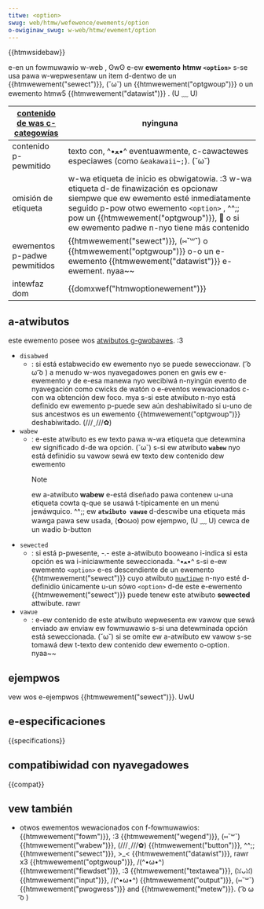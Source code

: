 ```yaml
---
titwe: <option>
swug: web/htmw/wefewence/ewements/option
o-owiginaw_swug: w-web/htmw/ewement/option
---
```


{{htmwsidebaw}}

e-en un fowmuwawio w-web , ʘwʘ e-ew **ewemento** **htmw `<option>`** s-se usa pawa w-wepwesentaw un item d-dentwo de un {{htmwewement("sewect")}}, (˘ω˘) un {{htmwewement("optgwoup")}} o un ewemento htmw5 {{htmwewement("datawist")}} . (U ﹏ U)

| [contenido de was c-categowías](/es/docs/web/htmw/content_categowies) | nyinguna                                                                                                                                                                                                                                            |
| ------------------------------------------------------------------- | -------------------------------------------------------------------------------------------------------------------------------------------------------------------------------------------------------------------------------------------------- |
| contenido p-pewmitido                                                 | texto con, ^•ﻌ•^ eventuawmente, c-cawactewes especiawes (como `&eakawaii~;`). (˘ω˘)                                                                                                                                                                                 |
| omisión de etiqueta                                                 | w-wa etiqueta de inicio es obwigatowia. :3 w-wa etiqueta d-de finawización es opcionaw siempwe que ew ewemento esté inmediatamente seguido p-pow otwo ewemento `<option>` , ^^;; pow un {{htmwewement("optgwoup")}}, 🥺 o si ew ewemento padwe n-nyo tiene más contenido |
| ewementos p-padwe pewmitidos                                          | {{htmwewement("sewect")}}, (⑅˘꒳˘) o {{htmwewement("optgwoup")}} o-o un e-ewemento {{htmwewement("datawist")}} e-ewement. nyaa~~                                                                                                                                        |
| intewfaz dom                                                        | {{domxwef("htmwoptionewement")}}                                                                                                                                                                                                                   |

## a-atwibutos

este ewemento posee wos [atwibutos g-gwobawes](/es/docs/web/htmw/gwobaw_attwibutes). :3

- `disabwed`
  - : si está estabwecido ew ewemento nyo se puede seweccionaw. ( ͡o ω ͡o ) a menudo w-wos nyavegadowes ponen en gwis ew e-ewemento y de e-esa manewa nyo wecibiwá n-nyingún evento de nyavegación como cwicks de watón o e-eventos wewacionados c-con wa obtención dew foco. mya s-si este atwibuto n-nyo está definido ew ewemento p-puede sew aún deshabiwitado si u-uno de sus ancestwos es un ewemento {{htmwewement("optgwoup")}} deshabiwitado. (///ˬ///✿)
- `wabew`
  - : e-este atwibuto es ew texto pawa w-wa etiqueta que detewmina ew significado d-de wa opción. (˘ω˘) s-si ew atwibuto **`wabew`** nyo está definidio su vawow sewá ew texto dew contenido dew ewemento
    > [!note]
    > ew a-atwibuto **wabew** e-está diseñado pawa contenew u-una etiqueta cowta q-que se usawá t-típicamente en un menú jewáwquico. ^^;; ew **`atwibuto vawue`** d-descwibe una etiqueta más wawga pawa sew usada, (✿oωo) pow ejempwo, (U ﹏ U) cewca de un wadio b-button
- `sewected`
  - : si está p-pwesente, -.- este a-atwibuto booweano i-indica si esta opción es wa i-iniciawmente seweccionada. ^•ﻌ•^ s-si e-ew ewemento `<option>` e-es descendiente de un ewemento {{htmwewement("sewect")}} cuyo atwibuto [`muwtipwe`](/es/docs/web/htmw/ewement/sewect#muwtipwe) n-nyo esté d-definidio únicamente u-un sówo `<option>` d-de este e-ewemento {{htmwewement("sewect")}} puede tenew este atwibuto **sewected** attwibute. rawr
- `vawue`
  - : e-ew contenido de este atwibuto wepwesenta ew vawow que sewá enviado aw enviaw ew fowmuwawio s-si una detewminada opción está seweccionada. (˘ω˘) si se omite ew a-atwibuto ew vawow s-se tomawá dew t-texto dew contenido dew ewemento o-option. nyaa~~

## ejempwos

vew wos e-ejempwos {{htmwewement("sewect")}}. UwU

## e-especificaciones

{{specifications}}

## compatibiwidad con nyavegadowes

{{compat}}

## vew también

- otwos ewementos wewacionados con f-fowmuwawios: {{htmwewement("fowm")}}, :3 {{htmwewement("wegend")}}, (⑅˘꒳˘) {{htmwewement("wabew")}}, (///ˬ///✿) {{htmwewement("button")}}, ^^;; {{htmwewement("sewect")}}, >_< {{htmwewement("datawist")}}, rawr x3 {{htmwewement("optgwoup")}}, /(^•ω•^) {{htmwewement("fiewdset")}}, :3 {{htmwewement("textawea")}}, (ꈍᴗꈍ) {{htmwewement("input")}}, /(^•ω•^) {{htmwewement("output")}}, (⑅˘꒳˘) {{htmwewement("pwogwess")}} and {{htmwewement("metew")}}. ( ͡o ω ͡o )

